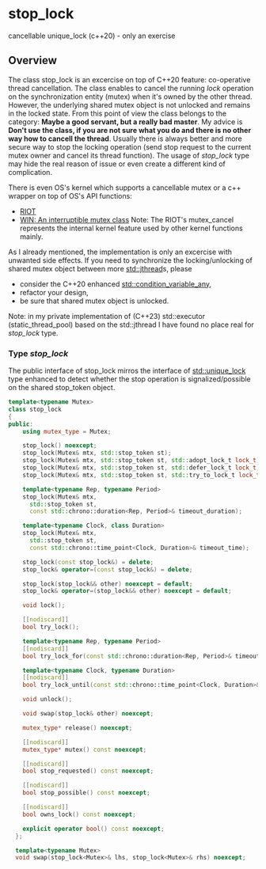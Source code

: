# stop_lock
cancellable unique_lock (c++20) - only an exercise

## Overview
The class stop_lock is an excercise on top of C\++20 feature: co-operative thread cancellation.
The class enables to cancel the running *lock* operation on the synchronization entity (mutex) when it's owned by the other thread.
However, the underlying shared mutex object is not unlocked and remains in the locked state.
From this point of view the class belongs to the category: **Maybe a good servant, but a really bad master**.
My advice is **Don't use the class, if you are not sure what you do and there is no other way how to cancell the thread**.
Usually there is always better and more secure way to stop the locking operation (send stop request to the current mutex owner and cancel its thread function).
The usage of *stop_lock* type may hide the real reason of issue or even create a different kind of complication.

There is even OS's kernel which supports a cancellable mutex
or a c++ wrapper on top of OS's API functions:
-  [RIOT](https://riot-os.org/api/group__core__sync__mutex.html)
-  [WIN: An interruptible mutex class](https://www.codeproject.com/Articles/7911/An-interruptible-mutex-class)
Note: The RIOT's mutex_cancel represents the internal kernel feature used by other kernel functions mainly.

As I already mentioned, the implementation is only an excercise with unwanted side effects.
If you need to synchronize the locking/unlocking of shared mutex object between more [std::jthread](https://en.cppreference.com/w/cpp/thread/jthread)s,
please
-  consider the C\++20 enhanced [std::condition_variable_any](https://en.cppreference.com/w/cpp/thread/condition_variable_any),
-  refactor your design,
-  be sure that shared mutex object is unlocked.

Note: in my private implementation of (C++23) std\::executor (static_thread_pool) based on the std\::jthread I have found no place
real for *stop_lock* type.

### Type *stop_lock*
The public interface of stop_lock mirros the interface of [std::unique_lock](https://en.cppreference.com/w/cpp/thread/unique_lock) type
enhanced to detect whether the stop operation is signalized/possible on the shared stop_token object.
```c++
template<typename Mutex>
class stop_lock
{
public:
    using mutex_type = Mutex;

    stop_lock() noexcept;
    stop_lock(Mutex& mtx, std::stop_token st);
    stop_lock(Mutex& mtx, std::stop_token st, std::adopt_lock_t lock_t);
    stop_lock(Mutex& mtx, std::stop_token st, std::defer_lock_t lock_t) noexcept;
    stop_lock(Mutex& mtx, std::stop_token st, std::try_to_lock_t lock_t);

    template<typename Rep, typename Period>
    stop_lock(Mutex& mtx,
      std::stop_token st,
      const std::chrono::duration<Rep, Period>& timeout_duration);

    template<typename Clock, class Duration>
    stop_lock(Mutex& mtx,
      std::stop_token st,
      const std::chrono::time_point<Clock, Duration>& timeout_time);

    stop_lock(const stop_lock&) = delete;
    stop_lock& operator=(const stop_lock&) = delete;

    stop_lock(stop_lock&& other) noexcept = default;
    stop_lock& operator=(stop_lock&& other) noexcept = default;

    void lock();

    [[nodiscard]]
    bool try_lock();

    template<typename Rep, typename Period>
    [[nodiscard]]
    bool try_lock_for(const std::chrono::duration<Rep, Period>& timeout_duration);

    template<typename Clock, typename Duration>
    [[nodiscard]]
    bool try_lock_until(const std::chrono::time_point<Clock, Duration>& timeout_time);

    void unlock();

    void swap(stop_lock& other) noexcept;

    mutex_type* release() noexcept;

    [[nodiscard]]
    mutex_type* mutex() const noexcept;

    [[nodiscard]]
    bool stop_requested() const noexcept;

    [[nodiscard]]
    bool stop_possible() const noexcept;

    [[nodiscard]]
    bool owns_lock() const noexcept;

    explicit operator bool() const noexcept;
  };

  template<typename Mutex>
  void swap(stop_lock<Mutex>& lhs, stop_lock<Mutex>& rhs) noexcept;
```

